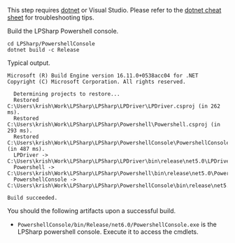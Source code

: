 This step requires [dotnet](https://dotnet.microsoft.com/download) or Visual Studio. Please
refer to the [dotnet cheat sheet](Dotnet-cheatsheet.md) for troubleshooting tips.

Build the LPSharp Powershell console.

```
cd LPSharp/PowershellConsole
dotnet build -c Release
```

Typical output.
```
Microsoft (R) Build Engine version 16.11.0+0538acc04 for .NET
Copyright (C) Microsoft Corporation. All rights reserved.

  Determining projects to restore...
  Restored C:\Users\krish\Work\LPSharp\LPSharp\LPDriver\LPDriver.csproj (in 262 ms).
  Restored C:\Users\krish\Work\LPSharp\LPSharp\Powershell\Powershell.csproj (in 293 ms).
  Restored C:\Users\krish\Work\LPSharp\LPSharp\PowershellConsole\PowershellConsole.csproj (in 487 ms).
  LPDriver -> C:\Users\krish\Work\LPSharp\LPSharp\LPDriver\bin\release\net5.0\LPDriver.dll
  Powershell -> C:\Users\krish\Work\LPSharp\LPSharp\Powershell\bin\release\net5.0\Powershell.dll
  PowershellConsole -> C:\Users\krish\Work\LPSharp\LPSharp\PowershellConsole\bin\release\net5.0\PowershellConsole.dll

Build succeeded.
```

You should the following artifacts upon a successful build.

- `PowershellConsole/bin/Release/net6.0/PowershellConsole.exe` is the LPSharp powershell console.
  Execute it to access the cmdlets.
